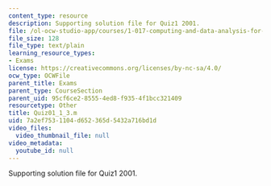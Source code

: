 ```yaml
---
content_type: resource
description: Supporting solution file for Quiz1 2001.
file: /ol-ocw-studio-app/courses/1-017-computing-and-data-analysis-for-environmental-applications-fall-2003/7a2ef7531104d652365d5432a716bd1d_Quiz01_1_3.m
file_size: 128
file_type: text/plain
learning_resource_types:
- Exams
license: https://creativecommons.org/licenses/by-nc-sa/4.0/
ocw_type: OCWFile
parent_title: Exams
parent_type: CourseSection
parent_uid: 95cf6ce2-8555-4ed8-f935-4f1bcc321409
resourcetype: Other
title: Quiz01_1_3.m
uid: 7a2ef753-1104-d652-365d-5432a716bd1d
video_files:
  video_thumbnail_file: null
video_metadata:
  youtube_id: null
---
```

Supporting solution file for Quiz1 2001.